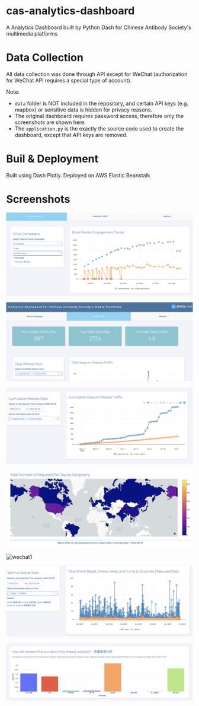 # cas-analytics-dashboard
A Analytics Dashboard built by Python Dash for Chinese Antibody Society's multimedia platforms

# Data Collection
All data collection was done through API except for WeChat (authorization for WeChat API requires a special type of account).

Note: 
- `data` folder is NOT included in the repository, and certain API keys (e.g. mapbox) or sensitive data is hidden for privacy reasons. 
- The original dashboard requires password access, therefore only the screenshots are shown here. 
- The `application.py` is the exactly the source code used to create the dashboard, except that API keys are removed. 

# Buil & Deployment
Built using Dash Plotly. Deployed on AWS Elastic Beanstalk

# Screenshots

![email](screenshots/email_1.png)


![web1](screenshots/web_1.png)


![web2](screenshots/web_2.png)


![web3](screenshots/web_3.png)


![wechat1](screenshots/wehchat_1.png)


![wechat2](screenshots/wechat_2.png)


![wechat3](screenshots/wechat_3.png)
